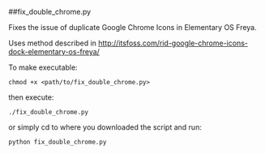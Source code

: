 ##fix_double_chrome.py

Fixes the issue of duplicate Google Chrome Icons in Elementary OS Freya.

Uses method described in http://itsfoss.com/rid-google-chrome-icons-dock-elementary-os-freya/

To make executable:

`chmod +x <path/to/fix_double_chrome.py>`

then execute:

`./fix_double_chrome.py`

or simply cd to where you downloaded the script and run:

`python fix_double_chrome.py`
